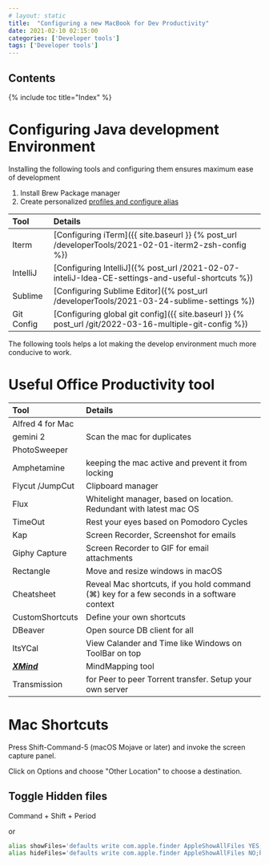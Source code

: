 ```yaml
---
# layout: static
title:  "Configuring a new MacBook for Dev Productivity"
date: 2021-02-10 02:15:00
categories: ['Developer tools']
tags: ['Developer tools']
---
```


## Contents

{% include toc title="Index" %}

# Configuring Java development Environment

Installing the following tools and configuring them ensures maximum ease of development

1. Install Brew Package manager
2. Create personalized [profiles and configure alias](https://github.com/nitinkc/SystemEnvironment#readme)

| Tool | Details | 
| :---| :---    |   
|Iterm		|[Configuring iTerm]({{ site.baseurl }} {% post_url /developerTools/2021-02-01-iterm2-zsh-config %})|
|IntelliJ	|[Configuring IntelliJ]({% post_url /2021-02-07-inteliJ-Idea-CE-settings-and-useful-shortcuts %})|
|Sublime	|[Configuring Sublime Editor]({% post_url /developerTools/2021-03-24-sublime-settings %})|
|Git Config |[Configuring global git config]({{ site.baseurl }} {% post_url /git/2022-03-16-multiple-git-config %})|

The following tools helps a lot making the develop environment much more conducive to work. 


# Useful Office Productivity tool

| Tool | Details | 
| :---| :---    |   
|Alfred 4 for Mac 	| | 
|gemini 2 			| Scan the mac for duplicates|
|PhotoSweeper 		||
|Amphetamine 		| keeping the mac active and prevent it from locking|
|Flycut /JumpCut 	| Clipboard manager|
|Flux 				| Whitelight manager, based on location. Redundant with latest mac OS|
|TimeOut 			| Rest your eyes based on Pomodoro Cycles|
|Kap 				| Screen Recorder, Screenshot for emails|
|Giphy Capture		| Screen Recorder to GIF for email attachments|
|Rectangle 			| Move and resize windows in macOS|
|Cheatsheet			| Reveal Mac shortcuts, if you hold command (⌘) key for a few seconds in a software context|
|CustomShortcuts 	| Define your own shortcuts|
|DBeaver			| Open source DB client for all|
|ItsYCal			| View Calander and Time like Windows on ToolBar on top|
|[***XMind***](http://www.xmind.net/download/mac/)|MindMapping tool|
|Transmission|for Peer to peer Torrent transfer. Setup your own server|


# Mac Shortcuts

Press Shift-Command-5 (macOS Mojave or later) and invoke the screen capture panel.

Click on Options and choose "Other Location" to choose a destination.


## Toggle Hidden files

Command + Shift + Period

or
```sh
alias showFiles='defaults write com.apple.finder AppleShowAllFiles YES;killall Finder /System/Library/CoreServices/Finder.app'
alias hideFiles='defaults write com.apple.finder AppleShowAllFiles NO;killall Finder /System/Library/CoreServices/Finder.app'
```
